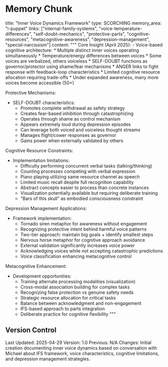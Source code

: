 # Memory Chunk

<chunk>
title: "Inner Voice Dynamics Framework"
type: SCORCHING
memory_area: "i-puppet"
links: ["internal-family-systems", "voice-temperature-differences", "self-doubt-mechanics", "protective-parts", "cognitive-resources", "metacognitive-awareness", "depression-management", "special-narcissism"]
content: """
Core Insight (April 2025):
- Voice-based cognitive architecture:
  * Multiple distinct inner voices operating simultaneously
  * Temperature/energy differences between voices
  * Some voices are verbalized, others voiceless
  * SELF-DOUBT functions as governor/protector using shame/fear mechanisms
  * ANGER links to fight response with feedback-loop characteristics
  * Limited cognitive resource allocation requiring trade-offs
  * Under expanded awareness, many more voices become accessible (50+)

Protective Mechanisms:
- SELF-DOUBT characteristics:
  * Promotes complete withdrawal as safety strategy
  * Creates fear-based inhibition through catastrophizing
  * Operates through shame as control mechanism
  * Appears extremely loud during depression episodes
  * Can leverage both voiced and voiceless thought streams
  * Manages flight/cower responses as governor
  * Gains power when externally validated by others

Cognitive Resource Constraints:
- Implementation limitations:
  * Difficulty performing concurrent verbal tasks (talking/thinking)
  * Counting processes competing with verbal expression
  * Piano playing utilizing same resource channel as speech
  * Limited music recall despite full recognition capability
  * Abstract concepts easier to process than concrete instances
  * Visualization potentially available but requiring deliberate training
  * "Bars of this skull" as embodied consciousness constraint

Depression Management Applications:
- Framework implementation:
  * Tornado siren metaphor for awareness without engagement
  * Recognizing protective intent behind harmful voice patterns
  * Two-tier approach: maintain big goals + identify smallest steps
  * Nervous horse metaphor for cognitive approach avoidance
  * External validation significantly increases voice power
  * Acknowledging voices while not accepting catastrophic predictions
  * Voice classification enhancing metacognitive control

Metacognitive Enhancement:
- Development opportunities:
  * Training alternate processing modalities (visualization)
  * Cross-modal association building for complex tasks
  * Recognizing false protection vs genuine safety needs
  * Strategic resource allocation for critical tasks
  * Balance between acknowledgment and non-engagement
  * IFS-based approach to parts integration
  * Deliberate practice for cognitive flexibility
"""
</chunk>

## Version Control
Last Updated: 2025-04-29
Version: 1.0
Previous: N/A
Changes: Initial creation documenting inner voice dynamics based on conversation with Michael about IFS framework, voice characteristics, cognitive limitations, and depression management strategies.
